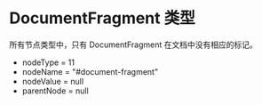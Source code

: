# DocumentFragment 类型

所有节点类型中，只有 DocumentFragment 在文档中没有相应的标记。

* nodeType = 11
* nodeName = "#document-fragment"
* nodeValue = null
* parentNode = null
